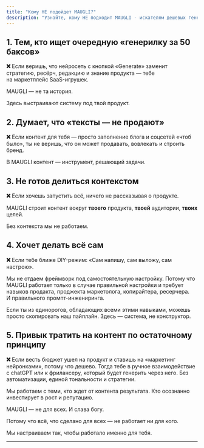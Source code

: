 ```yaml
---
title: "Кому НЕ подойдет MAUGLI?"
description: "Узнайте, кому НЕ подходит MAUGLI - искателям дешевых генераторов контента, скептикам продающих текстов, тем, кто не делится контекстом, DIY-энтузиастам или считающим контент низкоприоритетным. MAUGLI создает персонализированные системы контента для реальных бизнес-результатов"
---
```

## **1. Тем, кто ищет очередную «генерилку за 50 баксов»**

**❌** Если веришь, что нейросеть с кнопкой «Generate» заменит стратегию, ресёрч, редакцию и знание продукта — тебе на маркетплейс SaaS-игрушек.

MAUGLI — не та история.

Здесь выстраивают систему под твой продукт.

## **2. Думает, что «тексты — не продают»**

**❌** Если контент для тебя — просто заполнение блога и соцсетей «чтоб было», ты не веришь, что он может продавать, вовлекать и строить бренд.

В MAUGLI контент — инструмент, решающий задачи.

## **3. Не готов делиться контекстом**

**❌** Если хочешь запустить всё, ничего не рассказывая о продукте.

MAUGLI строит контент вокруг **твоего** продукта, **твоей** аудитории, **твоих** целей.

Без контекста мы не работаем.

## **4. Хочет делать всё сам**

**❌** Если тебе ближе DIY-режим: «Сам напишу, сам выложу, сам настрою».

Мы не отдаем фреймворк под самостоятельную настройку. Потому что MAUGLI работает только в случае правильной настройки и требует навыков продакта, проджекта маркетолога, копирайтера, ресерчера. И правильного промпт-инжениринга.

Если ты из единорогов, обладающих всеми этими навыками, можешь просто скопировать наш пайплайн. Здесь — система, не конструктор.

## **5. Привык тратить на контент по остаточному принципу**

**❌** Если весть бюджет ушел на продукт и ставишь на «маркетинг нейронками», потому что дешево. Тогда тебе в ручное взаимодействие с chatGPT или к фрилансеру, который будет генерить через него. Без автоматизации, единой тональности и стратегии.

Мы работаем с теми, кто ждет от контента результата. Кто осознанно инвестирует в рост и репутацию.

MAUGLI — не для всех. И слава богу.

Потому что всё, что сделано для всех — не работает ни для кого.

Мы настраиваем так, чтобы работало именно для тебя.

---